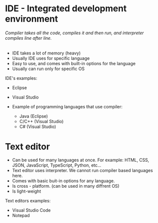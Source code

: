 # IDE - Integrated development environment

###### Compiler takes all the code, compiles it and then run, and interpreter compiles line after line.

- IDE takes a lot of memory (heavy)
- Usually IDE uses for specific language
- Easy to use, and comes with built-in options for the language
- Usually can run only for specific OS

IDE's examples:

- Eclipse
- Visual Studio

- Example of programming languages that use compiler:
  - Java (Eclipse)
  - C/C++ (Visual Studio)
  - C# (Visual Studio)

# Text editor

- Can be used for many languages at once. For example: HTML, CSS, JSON, JavaScript, TypeScript, Python, etc...
- Text editor uses interpreter. We cannot run compiler based languages here.
- Comes with basic buit-in options for any language.
- Is cross - platform. (can be used in many diffrent OS)
- Is light-weight

Text editors examples:

- Visual Studio Code
- Notepad
